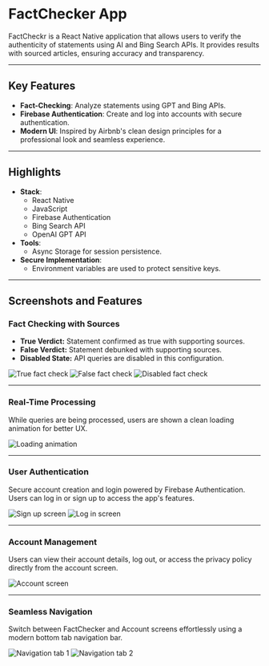 # FactChecker App

FactCheckr is a React Native application that allows users to verify the authenticity of statements using AI and Bing Search APIs. It provides results with sourced articles, ensuring accuracy and transparency.

---

## Key Features
- **Fact-Checking**: Analyze statements using GPT and Bing APIs.
- **Firebase Authentication**: Create and log into accounts with secure authentication.
- **Modern UI**: Inspired by Airbnb's clean design principles for a professional look and seamless experience.

---

## Highlights
- **Stack**:
  - React Native
  - JavaScript
  - Firebase Authentication
  - Bing Search API
  - OpenAI GPT API
- **Tools**:
  - Async Storage for session persistence.
- **Secure Implementation**:
  - Environment variables are used to protect sensitive keys.

---

## Screenshots and Features

### Fact Checking with Sources
- **True Verdict:** Statement confirmed as true with supporting sources.
- **False Verdict:** Statement debunked with supporting sources.
- **Disabled State:** API queries are disabled in this configuration.

![True fact check](./assets/showcase/true-fact-check.PNG)
![False fact check](./assets/showcase/false-fact-check.PNG)
![Disabled fact check](./assets/showcase/disabled.PNG)

---

### Real-Time Processing
While queries are being processed, users are shown a clean loading animation for better UX.

![Loading animation](./assets/showcase/factchecking.PNG)

---

### User Authentication
Secure account creation and login powered by Firebase Authentication. Users can log in or sign up to access the app's features.

![Sign up screen](./assets/showcase/sign-up.PNG)
![Log in screen](./assets/showcase/log-in.PNG)

---

### Account Management
Users can view their account details, log out, or access the privacy policy directly from the account screen.

![Account screen](./assets/showcase/account.PNG)

---

### Seamless Navigation
Switch between FactChecker and Account screens effortlessly using a modern bottom tab navigation bar.

![Navigation tab 1](./assets/showcase/nav1.jpg)
![Navigation tab 2](./assets/showcase/nav2.jpg)